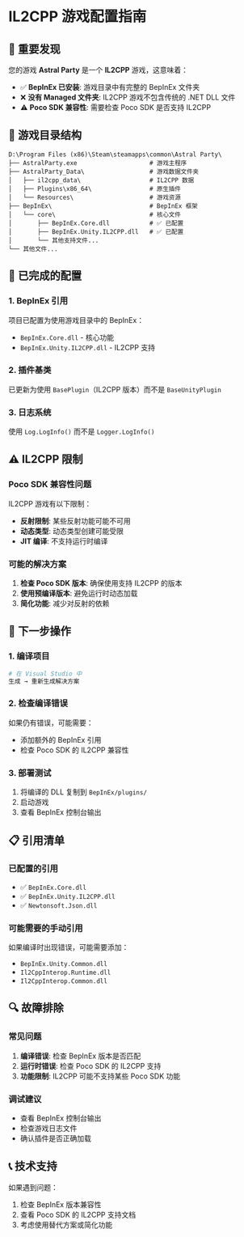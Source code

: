# IL2CPP 游戏配置指南

## 🎯 重要发现

您的游戏 **Astral Party** 是一个 **IL2CPP** 游戏，这意味着：

- ✅ **BepInEx 已安装**: 游戏目录中有完整的 BepInEx 文件夹
- ❌ **没有 Managed 文件夹**: IL2CPP 游戏不包含传统的 .NET DLL 文件
- ⚠️ **Poco SDK 兼容性**: 需要检查 Poco SDK 是否支持 IL2CPP

## 📁 游戏目录结构

```
D:\Program Files (x86)\Steam\steamapps\common\Astral Party\
├── AstralParty.exe                    # 游戏主程序
├── AstralParty_Data\                  # 游戏数据文件夹
│   ├── il2cpp_data\                   # IL2CPP 数据
│   ├── Plugins\x86_64\                # 原生插件
│   └── Resources\                     # 游戏资源
├── BepInEx\                           # BepInEx 框架
│   └── core\                          # 核心文件
│       ├── BepInEx.Core.dll           # ✅ 已配置
│       ├── BepInEx.Unity.IL2CPP.dll   # ✅ 已配置
│       └── 其他支持文件...
└── 其他文件...
```

## 🔧 已完成的配置

### 1. BepInEx 引用
项目已配置为使用游戏目录中的 BepInEx：
- `BepInEx.Core.dll` - 核心功能
- `BepInEx.Unity.IL2CPP.dll` - IL2CPP 支持

### 2. 插件基类
已更新为使用 `BasePlugin`（IL2CPP 版本）而不是 `BaseUnityPlugin`

### 3. 日志系统
使用 `Log.LogInfo()` 而不是 `Logger.LogInfo()`

## ⚠️ IL2CPP 限制

### Poco SDK 兼容性问题
IL2CPP 游戏有以下限制：
- **反射限制**: 某些反射功能可能不可用
- **动态类型**: 动态类型创建可能受限
- **JIT 编译**: 不支持运行时编译

### 可能的解决方案
1. **检查 Poco SDK 版本**: 确保使用支持 IL2CPP 的版本
2. **使用预编译版本**: 避免运行时动态加载
3. **简化功能**: 减少对反射的依赖

## 🚀 下一步操作

### 1. 编译项目
```bash
# 在 Visual Studio 中
生成 → 重新生成解决方案
```

### 2. 检查编译错误
如果仍有错误，可能需要：
- 添加额外的 BepInEx 引用
- 检查 Poco SDK 的 IL2CPP 兼容性

### 3. 部署测试
1. 将编译的 DLL 复制到 `BepInEx/plugins/`
2. 启动游戏
3. 查看 BepInEx 控制台输出

## 📋 引用清单

### 已配置的引用
- ✅ `BepInEx.Core.dll`
- ✅ `BepInEx.Unity.IL2CPP.dll`
- ✅ `Newtonsoft.Json.dll`

### 可能需要的手动引用
如果编译时出现错误，可能需要添加：
- `BepInEx.Unity.Common.dll`
- `Il2CppInterop.Runtime.dll`
- `Il2CppInterop.Common.dll`

## 🔍 故障排除

### 常见问题
1. **编译错误**: 检查 BepInEx 版本是否匹配
2. **运行时错误**: 检查 Poco SDK 的 IL2CPP 支持
3. **功能限制**: IL2CPP 可能不支持某些 Poco SDK 功能

### 调试建议
- 查看 BepInEx 控制台输出
- 检查游戏日志文件
- 确认插件是否正确加载

## 📞 技术支持

如果遇到问题：
1. 检查 BepInEx 版本兼容性
2. 查看 Poco SDK 的 IL2CPP 支持文档
3. 考虑使用替代方案或简化功能
